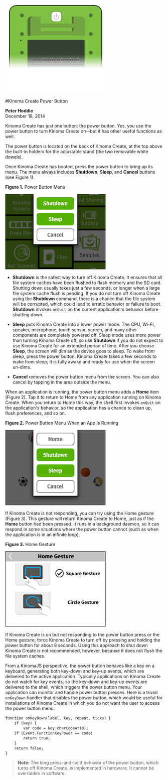 <!-- Version: 160419-CR / Last reviewed: November 2015 (with subsequent OK to change Quit gesture to Home gesture)

Kinoma Create has just one button: the power button. Yes, you use the power button to turn Kinoma Create on--but it has other useful functions as well.
-->

<img alt="" src="img/power-button_icon.png" class="technoteIllus" >

#Kinoma Create Power Button

**Peter Hoddie**  
December 18, 2014

Kinoma Create has just one button: the power button. Yes, you use the power button to turn Kinoma Create on--but it has other useful functions as well.

The power button is located on the back of Kinoma Create, at the top above the built-in holders for the adjustable stand (the two removable white dowels).

Once Kinoma Create has booted, press the power button to bring up its menu. The menu always includes **Shutdown**, **Sleep**, and **Cancel** buttons (see Figure 1).

**Figure 1.** Power Button Menu  
 
![](img/shutdown-menu01.png)

- **Shutdown** is the safest way to turn off Kinoma Create. It ensures that all file system caches have been flushed to flash memory and the SD card. Shutting down usually takes just a few seconds, or longer when a large file system cache flush is pending. If you do not turn off Kinoma Create using the **Shutdown** command, there is a chance that the file system will be corrupted, which could lead to erratic behavior or failure to boot. **Shutdown** invokes `onQuit` on the current application's behavior before shutting down.

- **Sleep** puts Kinoma Create into a lower power mode. The CPU, Wi-Fi, speaker, microphone, touch sensor, screen, and many other components are completely powered off. Sleep mode uses more power than turning Kinoma Create off, so use **Shutdown** if you do not expect to use Kinoma Create for an extended period of time. After you choose **Sleep**, the screen will dim as the device goes to sleep. To wake from sleep, press the power button. Kinoma Create takes a few seconds to wake from sleep; it is fully awake and ready for use when the screen un-dims.

- **Cancel** removes the power button menu from the screen. You can also cancel by tapping in the area outside the menu.

When an application is running, the power button menu adds a **Home** item (Figure 2). Tap it to return to Home from any application running on Kinoma Create. When you return to Home this way, the shell first invokes `onQuit` on the application's behavior, so the application has a chance to clean up, flush preferences, and so on.

**Figure 2.** Power Button Menu When an App Is Running  
 
![](img/shutdown-menu02.png)

If Kinoma Create is not responding, you can try using the Home gesture (Figure 3). This gesture will return Kinoma Create to Home, just as if the **Home** button had been pressed. It runs in a background daemon, so it can respond in some situations where the power button cannot (such as when the application is in an infinite loop).

**Figure 3.** Home Gesture  

![](img/back-to-home-gesture.png)

If Kinoma Create is on but not responding to the power button press or the Home gesture, force Kinoma Create to turn off by pressing and holding the power button for about 8 seconds. Using this approach to shut down Kinoma Create is not recommended, however, because it does not flush the file system caches.

From a KinomaJS perspective, the power button behaves like a key on a keyboard, generating both key-down and key-up events, which are delivered to the active application. Typically applications on Kinoma Create do not watch for key events, so the key-down and key-up events are delivered to the shell, which triggers the power button menu. Your application can monitor and handle power button presses. Here is a trivial `onKeyDown` handler that disables the power button, which would be useful for installations of Kinoma Create in which you do not want the user to access the power button menu:

```
function onKeyDown(label, key, repeat, ticks) { 
	if (key) { 
		var code = key.charCodeAt(0); 
	if (Event.FunctionKeyPower == code) 
		return true; 
	} 
	return false; 
}
```

>**Note:** The long press-and-hold behavior of the power button, which turns off Kinoma Create, is implemented in hardware. It cannot be overridden in software.